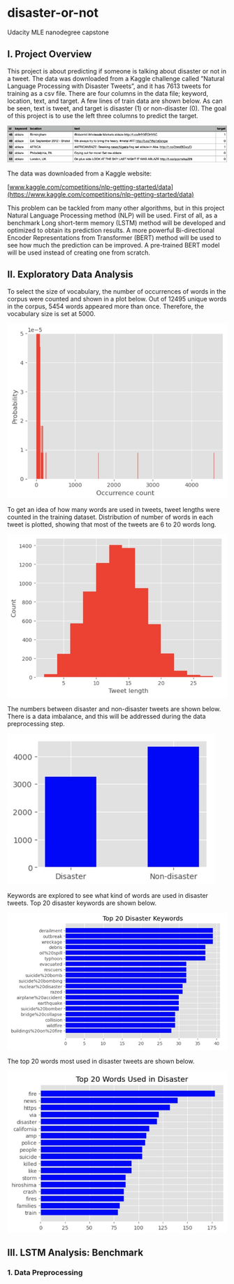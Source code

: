 # disaster-or-not
Udacity MLE nanodegree capstone

## I. Project Overview

This project is about predicting if someone is talking about disaster or not in a tweet. The data was downloaded from a Kaggle challenge called ”Natural Language Processing with Disaster Tweets”, and it has 7613 tweets for training as a csv file. There are four columns in the data file; keyword, location, text, and target. A few lines of train data are shown below. As can be seen, text is tweet, and target is disaster (1) or non-disaster (0). The goal of this project is to use the left three columns to predict the target.

<img src="screen_shots/raw_training_data.jpg"/>

The data was downloaded from a Kaggle website: 

[www.kaggle.com/competitions/nlp-getting-started/data](https://www.kaggle.com/competitions/nlp-getting-started/data)

This problem can be tackled from many other algorithms, but in this project Natural Language Processing method (NLP) will be used. First of all, as a benchmark Long short-term memory (LSTM) method will be developed and optimized to obtain its prediction results. A more powerful Bi-directional Encoder Representations from Transformer (BERT) method will be used to see how much the prediction can be improved. A pre-trained BERT model will be used instead of creating one from scratch.

## II. Exploratory Data Analysis

To select the size of vocabulary, the number of occurrences of words in the corpus were counted and shown in a plot below.
Out of 12495 unique words in the corpus, 5454 words appeared more than once. Therefore, the vocabulary size is set at 5000. 

<img src="screen_shots/word_occurrence_count.jpg"/>

To get an idea of how many words are used in tweets, tweet lengths were counted in the training dataset.
Distribution of number of words in each tweet is plotted, showing that most of the tweets are 6 to 20 words long. 

<img src="screen_shots/tweet_length_distribution.jpg"/>

The numbers between disaster and non-disaster tweets are shown below. There is a data imbalance, and this will be addressed during the data preprocessing step.

<img src="screen_shots/disaster_or_not_numbers.jpg"/>

Keywords are explored to see what kind of words are used in disaster tweets. Top 20 disaster keywords are shown below.

<img src="screen_shots/top_20_disaster_keywords.jpg"/>

The top 20 words most used in disaster tweets are shown below.

<img src="screen_shots/top_20_words_in_disaster.jpg"/>

## III. LSTM Analysis: Benchmark

### 1. Data Preprocessing


